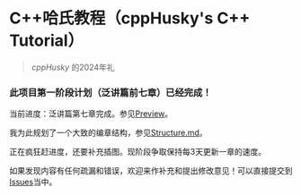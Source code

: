 # C++哈氏教程（cppHusky's C++ Tutorial）

> *cppHusky* 的2024年礼

### 此项目第一阶段计划（泛讲篇前七章）已经完成！

当前进度：泛讲篇第七章完成。参见[Preview](https://github.com/cppHusky/cppHusky-cpp-Tutorial/releases/tag/preview)。

我为此规划了一个大致的编章结构，参见[Structure.md](https://github.com/cppHusky/cppHusky-cpp-Tutorial/blob/main/Structure.md)。

正在疯狂赶进度，还要补充插图。现阶段争取保持每3天更新一章的速度。

如果发现内容有任何疏漏和错误，欢迎来作补充和提出修改意见！可以直接提交到[Issues](https://github.com/cppHusky/cppHusky-cpp-Tutorial/issues)当中。
